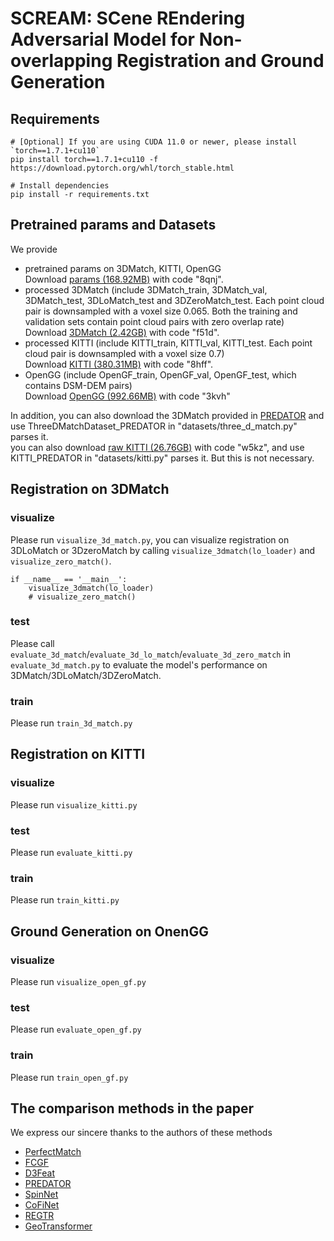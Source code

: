# SCREAM: SCene REndering Adversarial Model for Non-overlapping Registration and Ground Generation
## Requirements
```
# [Optional] If you are using CUDA 11.0 or newer, please install `torch==1.7.1+cu110`
pip install torch==1.7.1+cu110 -f https://download.pytorch.org/whl/torch_stable.html

# Install dependencies
pip install -r requirements.txt
``` 
## Pretrained params and Datasets
We provide
* pretrained params on 3DMatch, KITTI, OpenGG  
Download [params (168.92MB)](https://pan.baidu.com/s/1DM_wOAsAQ8eAPmflZzpuNg) with code "8qnj".
* processed 3DMatch (include 3DMatch_train, 3DMatch_val, 3DMatch_test, 3DLoMatch_test and 3DZeroMatch_test. Each point cloud pair is downsampled with a voxel size 0.065. Both the training and validation sets contain point cloud pairs with zero overlap rate)  
Download [3DMatch (2.42GB)](https://pan.baidu.com/s/1v3u8TevCq7FGspNkO-t9yw) with code "f51d".
* processed KITTI (include KITTI_train, KITTI_val, KITTI_test. Each point cloud pair is downsampled with a voxel size 0.7)  
Download [KITTI (380.31MB)](https://pan.baidu.com/s/1wzBb9_FSOFk4XWIABemqTA) with code "8hff".
* OpenGG (include OpenGF_train, OpenGF_val, OpenGF_test, which contains DSM-DEM pairs)  
Download [OpenGG (992.66MB)](https://pan.baidu.com/s/1_OkeH-UHbvxWbkBMJPzBkg) with code "3kvh"

In addition, you can also download the 3DMatch provided in [PREDATOR](https://github.com/prs-eth/OverlapPredator) and use ThreeDMatchDataset_PREDATOR in "datasets/three_d_match.py" parses it.  
you can also download [raw KITTI (26.76GB)](https://pan.baidu.com/s/1Ig-prVTaeb6BL9l7Ab-UVg) with code "w5kz", and use KITTI_PREDATOR in "datasets/kitti.py" parses it. But this is not necessary.


## Registration on 3DMatch
### visualize
Please run ```visualize_3d_match.py```, you can visualize registration on 3DLoMatch or 3DzeroMatch by calling ```visualize_3dmatch(lo_loader)``` and ```visualize_zero_match()```.
```
if __name__ == '__main__':
    visualize_3dmatch(lo_loader)
    # visualize_zero_match()
```
### test
Please call ```evaluate_3d_match```/```evaluate_3d_lo_match```/```evaluate_3d_zero_match``` in ```evaluate_3d_match.py``` to evaluate the model's performance on 3DMatch/3DLoMatch/3DZeroMatch.
### train
Please run ```train_3d_match.py```

## Registration on KITTI
### visualize
Please run ```visualize_kitti.py```
### test
Please run ```evaluate_kitti.py```
### train
Please run ```train_kitti.py```

## Ground Generation on OnenGG
### visualize
Please run ```visualize_open_gf.py```
### test
Please run ```evaluate_open_gf.py```
### train
Please run ```train_open_gf.py```

## The comparison methods in the paper
We express our sincere thanks to the authors of these methods
* [PerfectMatch](https://github.com/zgojcic/3DSmoothNet)
* [FCGF](https://github.com/chrischoy/FCGF)
* [D3Feat](https://github.com/XuyangBai/D3Feat.pytorch)
* [PREDATOR](https://github.com/prs-eth/OverlapPredator)
* [SpinNet](https://github.com/QingyongHu/SpinNet)
* [CoFiNet](https://github.com/haoyu94/Coarse-to-fine-correspondences)
* [REGTR](https://github.com/yewzijian/RegTR)
* [GeoTransformer](https://github.com/qinzheng93/GeoTransformer)